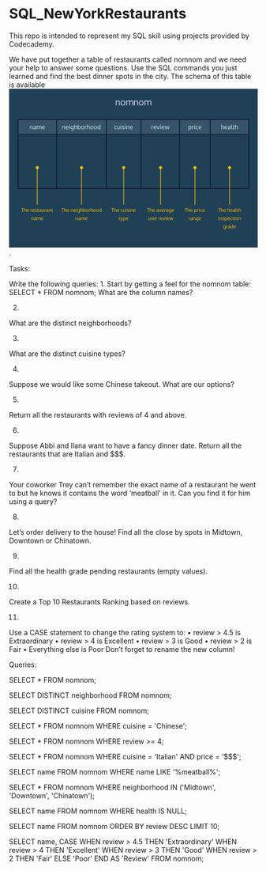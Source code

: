 # SQL_NewYorkRestaurants
This repo is intended to represent my SQL skill using projects provided by Codecademy.

We have put together a table of restaurants called nomnom and we need your help to answer some questions. Use the SQL commands you just learned and find the best dinner spots in the city.
The schema of this table is available ![here](https://github.com/fafafwzn/SQL_NewYorkRestaurants/blob/main/nomnom.png).

Tasks:

Write the following queries:
1.
Start by getting a feel for the nomnom table:
SELECT *
FROM nomnom;
What are the column names?

2.
What are the distinct neighborhoods?

3.
What are the distinct cuisine types?

4.
Suppose we would like some Chinese takeout.
What are our options?

5.
Return all the restaurants with reviews of 4 and above.

6.
Suppose Abbi and Ilana want to have a fancy dinner date.
Return all the restaurants that are Italian and $$$.

7.
Your coworker Trey can’t remember the exact name of a restaurant he went to but he knows it contains the word ‘meatball’ in it.
Can you find it for him using a query?

8.
Let’s order delivery to the house!
Find all the close by spots in Midtown, Downtown or Chinatown.

9.
Find all the health grade pending restaurants (empty values).

10.
Create a Top 10 Restaurants Ranking based on reviews.

11.
Use a CASE statement to change the rating system to:
•	review > 4.5 is Extraordinary
•	review > 4 is Excellent
•	review > 3 is Good
•	review > 2 is Fair
•	Everything else is Poor
Don’t forget to rename the new column!

Queries:

SELECT *
FROM nomnom;

SELECT DISTINCT neighborhood
FROM nomnom;

SELECT DISTINCT cuisine
FROM nomnom;

SELECT *
FROM nomnom
WHERE cuisine = 'Chinese';

SELECT *
FROM nomnom
WHERE review >= 4;

SELECT *
FROM nomnom
WHERE cuisine = 'Italian' AND price = '$$$';

SELECT name
FROM nomnom
WHERE name LIKE '%meatball%';

SELECT *
FROM nomnom
WHERE neighborhood IN ('Midtown', 'Downtown', 'Chinatown');

SELECT name
FROM nomnom
WHERE health IS NULL;

SELECT name
FROM nomnom
ORDER BY review DESC
LIMIT 10;

SELECT name,
  CASE
    WHEN review > 4.5 THEN 'Extraordinary'
    WHEN review > 4 THEN 'Excellent'
    WHEN review > 3 THEN 'Good'
    WHEN review > 2 THEN 'Fair'
    ELSE 'Poor'
  END AS 'Review'
FROM nomnom;
